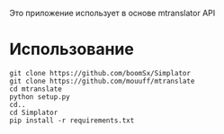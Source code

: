 Это приложение использует в основе mtranslator API
# Использование
```
git clone https://github.com/boomSx/Simplator
git clone https://github.com/mouuff/mtranslate
cd mtranslate
python setup.py
cd..
cd Simplator
pip install -r requirements.txt
```

